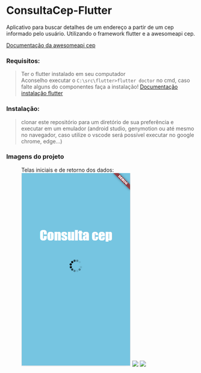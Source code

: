 # ConsultaCep-Flutter
 
Aplicativo para buscar detalhes de um endereço a partir de um cep informado pelo usuário. Utilizando o framework flutter e a awesomeapi cep.

 <a target="_blank" href="https://docs.awesomeapi.com.br/api-cep">Documentação da awesomeapi cep</a><br>

 <h3>Requisitos:</h3>
    <blockquote>
       Ter o flutter instalado em seu computador<br> 
       Aconselho executar o <code>C:\src\flutter>flutter doctor</code> no cmd, caso falte alguns do componentes faça a instalação!
       <a target="_blank" href="https://flutter.dev/docs/get-started/install/windows">Documentação instalação flutter</a>
    </blockquote>

<h3>Instalação: </h3>
<blockquote>
    clonar este repositório para um diretório de sua preferência e executar em um emulador (android studio, genymotion ou até mesmo no navegador, caso utilize o vscode será possível executar no google chrome, edge...)
</blockquote>

<h3>Imagens do projeto</h3>
<figure>
    <figcaption>Telas iniciais e de retorno dos dados:</figcaption>
    <img src="imagensGit/Splash.png"/>
    <img src="imagens/HomePage.png">
    <img src="imagens/Retorno.png"/>
</figure>

